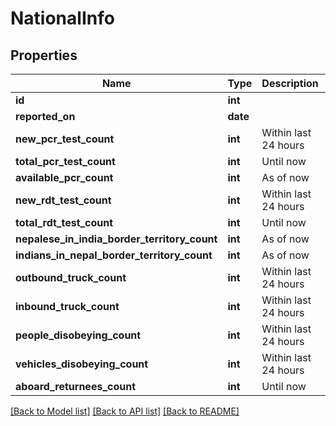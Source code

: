 # NationalInfo

## Properties
Name | Type | Description | Notes
------------ | ------------- | ------------- | -------------
**id** | **int** |  | [optional] 
**reported_on** | **date** |  | 
**new_pcr_test_count** | **int** | Within last 24 hours | 
**total_pcr_test_count** | **int** | Until now | 
**available_pcr_count** | **int** | As of now | 
**new_rdt_test_count** | **int** | Within last 24 hours | 
**total_rdt_test_count** | **int** | Until now | 
**nepalese_in_india_border_territory_count** | **int** | As of now | 
**indians_in_nepal_border_territory_count** | **int** | As of now | 
**outbound_truck_count** | **int** | Within last 24 hours | 
**inbound_truck_count** | **int** | Within last 24 hours | 
**people_disobeying_count** | **int** | Within last 24 hours | 
**vehicles_disobeying_count** | **int** | Within last 24 hours | 
**aboard_returnees_count** | **int** | Until now | 

[[Back to Model list]](../README.md#documentation-for-models) [[Back to API list]](../README.md#documentation-for-api-endpoints) [[Back to README]](../README.md)


